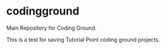 # codingground
Main Repository for Coding Ground.

This is a test for saving Tutorial Point coding ground projects.
